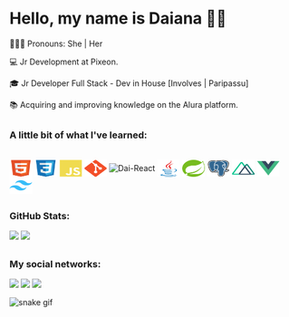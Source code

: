 <h1> Hello, my name is Daiana  👋🏻 </h1>
<p>👱🏻‍♀️ Pronouns: She | Her </p>
<p>💻 Jr Development at Pixeon.</p>
<p>🎓 Jr Developer Full Stack - Dev in House [Involves | Paripassu]</p>
<p>📚 Acquiring and improving knowledge on the Alura platform. </p>
  

 ##
 ### A little bit of what I've learned:

  
  
<div style="display: inline_block"><br>
   <img align="center" alt="Dai-HTML" height="30" width="40" src="https://raw.githubusercontent.com/devicons/devicon/master/icons/html5/html5-original.svg">
   <img align="center" alt="Dai-CSS" height="30" width="40" src="https://raw.githubusercontent.com/devicons/devicon/master/icons/css3/css3-original.svg">
   <img align="center" alt="Dai-Js" height="30" width="40" src="https://raw.githubusercontent.com/devicons/devicon/master/icons/javascript/javascript-plain.svg">
   <img align="center" alt="Dai-Git" height="30" width="40" src="https://github.com/devicons/devicon/blob/master/icons/git/git-original.svg">
  <img align="center" alt="Dai-React" height = "30" width = "40" src="https://vectorified.com/images/icon-react-native-24.png">
  <img align="center" alt="Dai-Java" height = "30" width = "40" src="https://github.com/devicons/devicon/blob/master/icons/java/java-original.svg">
  <img align="center" alt="Dai-Spring" height = "30" width = "40" src="https://github.com/devicons/devicon/blob/master/icons/spring/spring-original.svg">
  <img align="center" alt="Dai-PostgreSQL" height = "30" width = "40" src="https://github.com/devicons/devicon/blob/master/icons/postgresql/postgresql-original.svg">
  <img align="center" alt="Dai-Nuxtjs" height = "30" width = "40" src="https://github.com/devicons/devicon/blob/master/icons/nuxtjs/nuxtjs-original.svg">
  <img align="center" alt="Dai-Vue" height = "30" width = "40" src="https://github.com/devicons/devicon/blob/master/icons/vuejs/vuejs-original.svg">
  <img align="center" alt="Dai-Tailwind" height = "30" width = "40" src="https://github.com/devicons/devicon/blob/master/icons/tailwindcss/tailwindcss-plain.svg">
</div>


##
### GitHub Stats:


<p align = "left">
  <img src = "https://github-readme-stats.vercel.app/api?username=DaianaEgerMichels&show_icons=true&theme=radical&line_height=27">
  <img src = "https://github-readme-stats.vercel.app/api/top-langs/?username=DaianaEgerMichels&hide=css,html&theme=radical">
</p>
  
 ##
 ### My social networks:

  
<div> 
  <a href="https://www.instagram.com/daiana.michels" target="_blank"><img src="https://img.shields.io/badge/-Instagram-%23E4405F?style=for-the-badge&logo=instagram&logoColor=white" target="_blank"></a>
  <a href="https://twitter.com/daianamichels" target="_blank"><img src="https://img.shields.io/badge/Twitter-1DA1F2?style=for-the-badge&logo=twitter&logoColor=white" target="_blank"></a> 
  <a href="https://www.linkedin.com/in/19972309daiana-eger-michels/" target="_blank"><img src="https://img.shields.io/badge/-LinkedIn-%230077B5?style=for-the-badge&logo=linkedin&logoColor=white" target="_blank"></a> 
</div>

![snake gif](https://github.com/DaianaEgerMichels/DaianaEgerMichels/blob/output/github-contribution-grid-snake.svg)
